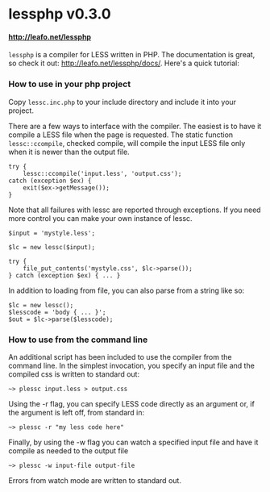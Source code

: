 # lessphp v0.3.0
#### <http://leafo.net/lessphp>

`lessphp` is a compiler for LESS written in PHP. The documentation is great,
so check it out: <http://leafo.net/lessphp/docs/>. Here's a quick tutorial:

### How to use in your php project

Copy `lessc.inc.php` to your include directory and include it into your project.

There are a few ways to interface with the compiler. The easiest is to have it
compile a LESS file when the page is requested. The static function 
`lessc::ccompile`, checked compile, will compile the input LESS file only when it
is newer than the output file.

	try {
		lessc::ccompile('input.less', 'output.css');
	catch (exception $ex) {
		exit($ex->getMessage());
	}

Note that all failures with lessc are reported through exceptions.
If you need more control you can make your own instance of lessc.

	$input = 'mystyle.less';

	$lc = new lessc($input);

	try {
		file_put_contents('mystyle.css', $lc->parse());
	} catch (exception $ex) { ... }

In addition to loading from file, you can also parse from a string like so:

	$lc = new lessc();
	$lesscode = 'body { ... }';
	$out = $lc->parse($lesscode);

### How to use from the command line

An additional script has been included to use the compiler from the command
line. In the simplest invocation, you specify an input file and the compiled
css is written to standard out:

	~> plessc input.less > output.css

Using the -r flag, you can specify LESS code directly as an argument or, if 
the argument is left off, from standard in:

	~> plessc -r "my less code here"

Finally, by using the -w flag you can watch a specified input file and have it 
compile as needed to the output file

	~> plessc -w input-file output-file

Errors from watch mode are written to standard out.


